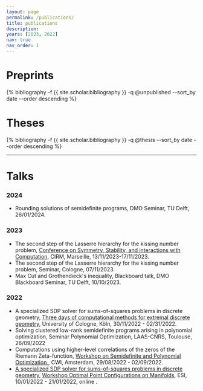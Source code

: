 ```yaml
---
layout: page
permalink: /publications/
title: publications
description: 
years: [2023, 2022]
nav: true
nav_order: 1
---
```


<div class="publications">

<h1 class="bibliography">Preprints</h1>

{% bibliography -f {{ site.scholar.bibliography }} -q @unpublished --sort_by date --order descending %}

<h1 class="bibliography">Theses</h1>

{% bibliography -f {{ site.scholar.bibliography }} -q @thesis --sort_by date --order descending %}

</div>

---

# Talks
### 2024
 - Rounding solutions of semidefinite programs, DMO Seminar, TU Delft, 26/01/2024.

### 2023
 - The second step of the Lasserre hierarchy for the kissing number problem, <a href="https://conferences.cirm-math.fr/2892.html">Conference on Symmetry, Stability, and interactions with Computation</a>, CIRM, Marseille, 13/11/2023-17/11/2023.
 - The second step of the Lasserre hierarchy for the kissing number problem, Seminar, Cologne, 07/11/2023.
 - Max Cut and Grothendieck's inequality, Blackboard talk, DMO Blackboard Seminar, TU Delft, 10/10/2023.


### 2022
 - A specialized SDP solver for sums-of-squares problems in discrete geometry, <a href="http://www.mi.uni-koeln.de/opt/three-days-of-computational-methods-for-extremal-discrete-geometry/"> Three days of computational methods for extremal discrete geometry</a>, University of Cologne, K&ouml;ln, 30/11/2022 - 02/31/2022.
 - Solving clustered low-rank semidefinite programs arising in polynomial optimization, Seminar Polynomial Optimization, LAAS-CNRS, Toulouse, 26/09/2022
 - Computations using higher-level correlations of the zeros of the Riemann Zeta-function, <a href="https://event.cwi.nl/semester-programs/2022/PolOpt/indexW1.html"> Workshop on Semidefinite and Polynomial Optimization </a>, CWI, Amsterdam, 29/08/2022 - 02/09/2022.
 - <a href="https://www.esi.ac.at/events/t634/">A specialized SDP solver for sums-of-squares problems in discrete geometry</a>, <a  href="https://www.esi.ac.at/events/e427/">Workshop Optimal Point Configurations on Manifolds</a>, ESI, 10/01/2022 - 21/01/2022, online .

